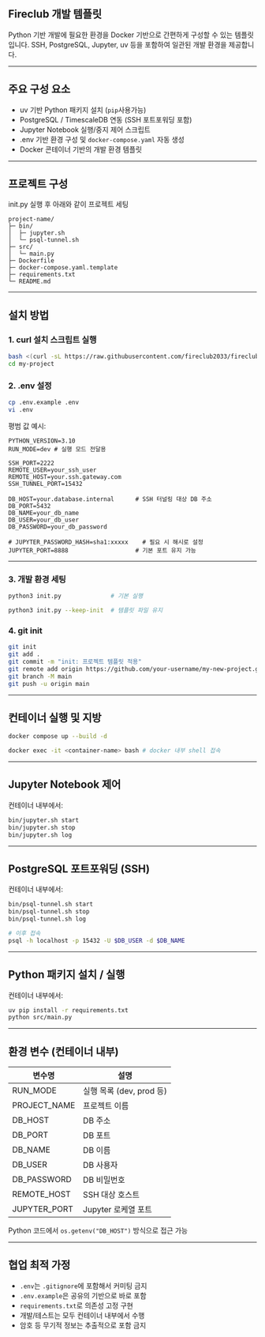 ## Fireclub 개발 템플릿

Python 기반 개발에 필요한 환경을 Docker 기반으로 간편하게 구성할 수 있는 템플릿입니다. SSH, PostgreSQL, Jupyter, uv 등을 포함하여 일관된 개발 환경을 제공합니다.

---

## 주요 구성 요소

- uv 기반 Python 패키지 설치 (`pip`사용가능)
- PostgreSQL / TimescaleDB 연동 (SSH 포트포워딩 포함)
- Jupyter Notebook 실행/중지 제어 스크립트
- .env 기반 환경 구성 및 `docker-compose.yaml` 자동 생성
- Docker 콘테이너 기반의 개발 환경 템플릿

---

## 프로젝트 구성
init.py 실행 후 아래와 같이 프로젝트 세팅

```
project-name/
├─ bin/
│  ├─ jupyter.sh
│  └─ psql-tunnel.sh
├─ src/
│  └─ main.py
├─ Dockerfile
├─ docker-compose.yaml.template
├─ requirements.txt
└─ README.md
```

---

## 설치 방법

### 1. curl 설치 스크립트 실행

```bash
bash <(curl -sL https://raw.githubusercontent.com/fireclub2033/fireclub-boilerplate/main/install.sh) my-project
cd my-project
```

### 2. .env 설정

```bash
cp .env.example .env
vi .env
```

평범 값 예시:

```dotenv
PYTHON_VERSION=3.10
RUN_MODE=dev # 실행 모드 전달용

SSH_PORT=2222
REMOTE_USER=your_ssh_user
REMOTE_HOST=your.ssh.gateway.com
SSH_TUNNEL_PORT=15432

DB_HOST=your.database.internal      # SSH 터널링 대상 DB 주소
DB_PORT=5432
DB_NAME=your_db_name
DB_USER=your_db_user
DB_PASSWORD=your_db_password

# JUPYTER_PASSWORD_HASH=sha1:xxxxx    # 필요 시 해시로 설정
JUPYTER_PORT=8888                   # 기본 포트 유지 가능
```

---

### 3. 개발 환경 세팅

```bash
python3 init.py              # 기본 실행
```
```bash
python3 init.py --keep-init  # 템플릿 파일 유지
```

### 4. git init
```bash
git init
git add .
git commit -m "init: 프로젝트 템플릿 적용"
git remote add origin https://github.com/your-username/my-new-project.git
git branch -M main
git push -u origin main
```

---

## 컨테이너 실행 및 지방

```bash
docker compose up --build -d
```

```bash
docker exec -it <container-name> bash # docker 내부 shell 접속
```

---

## Jupyter Notebook 제어
컨테이너 내부에서:
```bash
bin/jupyter.sh start
bin/jupyter.sh stop
bin/jupyter.sh log
```

---

## PostgreSQL 포트포워딩 (SSH)
컨테이너 내부에서:
```bash
bin/psql-tunnel.sh start
bin/psql-tunnel.sh stop
bin/psql-tunnel.sh log

# 이후 접속
psql -h localhost -p 15432 -U $DB_USER -d $DB_NAME
```

---

## Python 패키지 설치 / 실행

컨테이너 내부에서:

```bash
uv pip install -r requirements.txt
python src/main.py
```

---

## 환경 변수 (컨테이너 내부)

| 변수명       | 설명                         |
|------------------|----------------------------------|
| RUN_MODE         | 실행 목록 (dev, prod 등)   |
| PROJECT_NAME     | 프로젝트 이름              |
| DB_HOST          | DB 주소                    |
| DB_PORT          | DB 포트                    |
| DB_NAME          | DB 이름                    |
| DB_USER          | DB 사용자                  |
| DB_PASSWORD      | DB 비밀번호                |
| REMOTE_HOST      | SSH 대상 호스트            |
| JUPYTER_PORT     | Jupyter 로케열 포트         |

Python 코드에서 `os.getenv("DB_HOST")` 방식으로 접근 가능

---

## 협업 최적 가정

- `.env`는 `.gitignore`에 포함해서 커미팅 금지
- `.env.example`은 공유의 기반으로 바로 포함
- `requirements.txt`로 의존성 고정 구현
- 개발/테스트는 모두 컨테이너 내부에서 수행
- 암호 등 무기적 정보는 추출적으로 포함 금지
